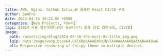 ```yaml
---
title: AWS, Nginx, Github Action을 활용한 React CI/CD 구축
author: BeAPro
date: 2024-04-16 19:22:00 +0900
categories: [Web Projects, 더누리]
tags: [2024 서울 열린데이터광장 공공데이터 활용 창업 경진대회, CI/CD]
image:
  path: /assets/img/blog/2024-04-16-the-nuri-01-title_img.png
  lqip: data:image/webp;base64,UklGRpoAAABXRUJQVlA4WAoAAAAQAAAADwAABwAAQUxQSDIAAAARL0AmbZurmr57yyIiqE8oiG0bejIYEQTgqiDA9vqnsUSI6H+oAERp2HZ65qP/VIAWAFZQOCBCAAAA8AEAnQEqEAAIAAVAfCWkAALp8sF8rgRgAP7o9FDvMCkMde9PK7euH5M1m6VWoDXf2FkP3BqV0ZYbO6NA/VFIAAAA
  alt: Responsive rendering of Chirpy theme on multiple devices.
---
```

